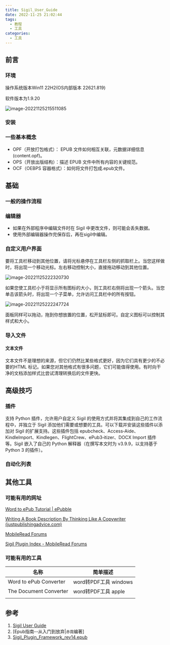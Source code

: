 ```yaml
---
title: Sigil_User_Guide
date: 2022-11-25 21:02:44
tags:
  - 教程
  - 工具
categories:
  - 工具
---
```

## 前言

### 环境

操作系统版本Win11 22H2(OS内部版本 22621.819)

软件版本为1.9.20

![image-20221125215511085](https://cdn.staticaly.com/gh/abottleofmilk/CDN@master/img/image-20221125215511085.png)



### 安装



### 一些基本概念

+ OPF（开放打包格式）： EPUB  文件如何相互关联，元数据详细信息(content.opf)。
+ OPS（开放出版结构）：描述 EPUB  文件中所有内容的关键规范。
+ OCF（OEBPS 容器格式）：如何将文件打包成.epub文件。

## 基础

### 一般的操作流程

### 编辑器

+ 如果在外部程序中编辑文件时在 Sigil 中更改文件，则可能会丢失数据。
+ 使用外部编辑器操作完保存后，再在sigil中编辑。

### 自定义用户界面

要将工具栏移动到其他位置，请将光标悬停在工具栏左侧的抓取栏上。当您这样做时，将出现一个移动光标。左右移动控制大小，直接拖动移动到其他位置。



![image-20221125222320730](https://cdn.staticaly.com/gh/abottleofmilk/CDN@master/img/image-20221125222320730.png)

如果您使工具栏小于将显示所有图标的大小，则工具栏右侧将出现一个箭头。当您单击该箭头时，将出现一个子菜单，允许访问工具栏中的所有按钮。



![image-20221125222247724](https://cdn.staticaly.com/gh/abottleofmilk/CDN@master/img/image-20221125222247724.png)



面板同样可以拖动，拖到你想放置的位置，松开鼠标即可。自定义图标可以控制其样式和大小。



### 导入文件

#### 文本文件

文本文件不是理想的来源，但它们仍然比某些格式更好，因为它们具有更少的不必要的HTML 标记。如果您对其他格式有很多问题，它们可能值得使用。有时向干净的文档添加样式比尝试清理转换后的文件更快。

## 高级技巧

### 插件

支持  Python 插件，允许用户自定义 Sigil 的使用方式并将其集成到自己的工作流程中，并独立于  Sigil 添加他们需要或想要的工具。可以下载并安装这些插件以添加对 Sigil 的扩展支持。这些插件包括 epubcheck、Access‑Aide、KindleImport、Kindlegen、FlightCrew、ePub3‑itizer、DOCX Import 插件等。Sigil  嵌入了自己的 Python 解释器（在撰写本文时为 v3.9.9，以支持基于 Python 3  的插件）。

### 自动化列表



## 其他工具

### 可能有用的网址

[Word to ePub Tutorial | ePubble](https://www.epubble.com/word-to-epub-tutorial/)

[Writing A Book Description By Thinking Like A Copywriter (justpublishingadvice.com)](https://justpublishingadvice.com/how-a-copywriter-would-write-a-book-description/)

[MobileRead Forums](https://www.mobileread.com/)

[Sigil Plugin Index - MobileRead Forums](https://www.mobileread.com/forums/showthread.php?t=247431)

### 可能有用的工具

| 名称                   | 简单描述              |
| ---------------------- | --------------------- |
| Word to ePub Converter | word转PDF工具 windows |
| The Document Converter | word转PDF工具 apple   |
|                        |                       |







## 参考
1. [Sigil User Guide](https://sigil-ebook.com/sigil/guide/)
2. [Epub指南--从入门到放弃|`赤霓`编著]
3. [Sigil_Plugin_Framework_rev14.epub](https://github.com/Sigil-Ebook/Sigil/blob/master/docs/Sigil_Plugin_Framework_rev14.epub)